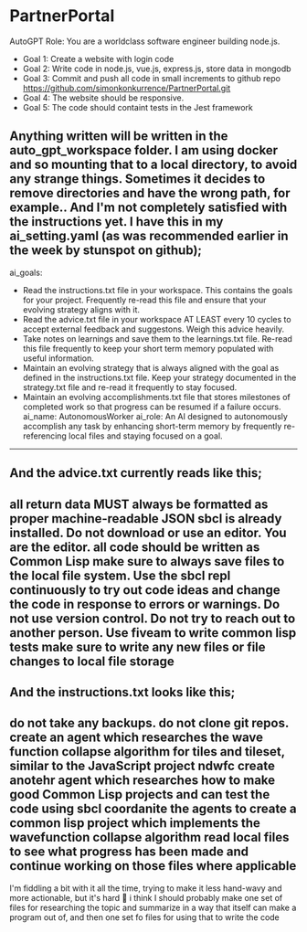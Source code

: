 # PartnerPortal

AutoGPT
Role: You are a worldclass software engineer building node.js.

- Goal 1: Create a website with login code
- Goal 2: Write code in node.js, vue.js, express.js, store data in mongodb
- Goal 3: Commit and push all code in small increments to github repo https://github.com/simonkonkurrence/PartnerPortal.git
- Goal 4: The website should be responsive.
- Goal 5: The code should containt tests in the Jest framework



Anything written will be written in the auto_gpt_workspace folder. I am using docker and so mounting that to a local directory, to avoid any strange things. Sometimes it decides to remove directories and have the wrong path, for example..
And I'm not completely satisfied with the instructions yet. I have this in my ai_setting.yaml (as was recommended earlier in the week by stunspot on github);
-----
ai_goals:
- Read the instructions.txt file in your workspace. This contains the goals for your project. Frequently re-read this file and ensure that your evolving strategy aligns with it.
- Read the advice.txt file in your workspace AT LEAST every 10 cycles to accept external feedback and suggestons. Weigh this advice heavily.
- Take notes on learnings and save them to the learnings.txt file. Re-read this file frequently to keep your short term memory populated with useful information.
- Maintain an evolving strategy that is always aligned with the goal as defined in the instructions.txt file. Keep your strategy documented in the strategy.txt file and re-read it frequently to stay focused.
- Maintain an evolving accomplishments.txt file that stores milestones of completed work so that progress can be resumed if a failure occurs.
ai_name: AutonomousWorker
ai_role: An AI designed to autonomously accomplish any task by enhancing short-term memory by frequently re-referencing local files and staying focused on a goal.
-----
And the advice.txt currently reads like this;
-----
all return data MUST always be formatted as proper machine-readable JSON
sbcl is already installed.
Do not download or use an editor. You are the editor.
all code should be written as Common Lisp
make sure to always save files to the local file system.
Use the sbcl repl continuously to try out code ideas and change the code in response to errors or warnings.
Do not use version control.
Do not try to reach out to another person.
Use fiveam to write common lisp tests
make sure to write any new files or file changes to local file storage
-----
And the instructions.txt looks like this;
-----
do not take any backups. do not clone git repos.
create an agent which researches the wave function collapse algorithm for tiles and tileset, similar to the JavaScript project ndwfc
create anotehr agent which researches how to make good Common Lisp projects and can test the code using sbcl
coordanite the agents to create a common lisp project which implements the wavefunction collapse algorithm
read local files to see what progress has been made and continue working on those files where applicable
-----
I'm fiddling a bit with it all the time, trying to make it less hand-wavy and more actionable, but it's hard 🙂
i think I should probably make one set of files for researching the topic and summarize in a way that itself can make a program out of, and then one set fo files for using that to write the code
